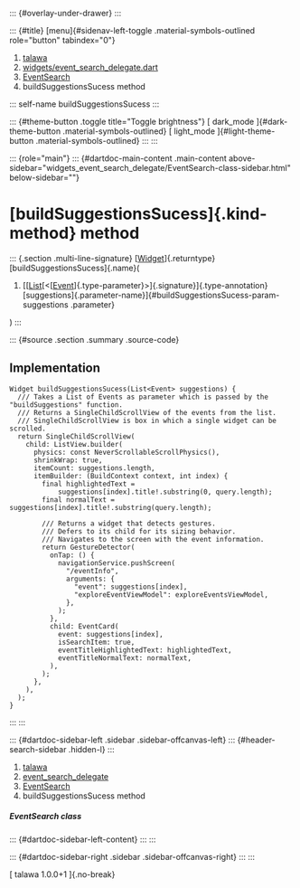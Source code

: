 ::: {#overlay-under-drawer}
:::

::: {#title}
[menu]{#sidenav-left-toggle .material-symbols-outlined role="button"
tabindex="0"}

1.  [talawa](../../index.html)
2.  [widgets/event_search_delegate.dart](../../widgets_event_search_delegate/)
3.  [EventSearch](../../widgets_event_search_delegate/EventSearch-class.html)
4.  buildSuggestionsSucess method

::: self-name
buildSuggestionsSucess
:::

::: {#theme-button .toggle title="Toggle brightness"}
[ dark_mode ]{#dark-theme-button .material-symbols-outlined} [
light_mode ]{#light-theme-button .material-symbols-outlined}
:::
:::

::: {role="main"}
::: {#dartdoc-main-content .main-content above-sidebar="widgets_event_search_delegate/EventSearch-class-sidebar.html" below-sidebar=""}
<div>

# [buildSuggestionsSucess]{.kind-method} method

</div>

::: {.section .multi-line-signature}
[[Widget](https://api.flutter.dev/flutter/widgets/Widget-class.html)]{.returntype}
[buildSuggestionsSucess]{.name}(

1.  [[[List](https://api.flutter.dev/flutter/dart-core/List-class.html)[\<[[Event](../../models_events_event_model/Event-class.html)]{.type-parameter}\>]{.signature}]{.type-annotation}
    [suggestions]{.parameter-name}]{#buildSuggestionsSucess-param-suggestions
    .parameter}

)
:::

::: {#source .section .summary .source-code}
## Implementation

``` language-dart
Widget buildSuggestionsSucess(List<Event> suggestions) {
  /// Takes a List of Events as parameter which is passed by the "buildSuggestions" function.
  /// Returns a SingleChildScrollView of the events from the list.
  /// SingleChildScrollView is box in which a single widget can be scrolled.
  return SingleChildScrollView(
    child: ListView.builder(
      physics: const NeverScrollableScrollPhysics(),
      shrinkWrap: true,
      itemCount: suggestions.length,
      itemBuilder: (BuildContext context, int index) {
        final highlightedText =
            suggestions[index].title!.substring(0, query.length);
        final normalText = suggestions[index].title!.substring(query.length);

        /// Returns a widget that detects gestures.
        /// Defers to its child for its sizing behavior.
        /// Navigates to the screen with the event information.
        return GestureDetector(
          onTap: () {
            navigationService.pushScreen(
              "/eventInfo",
              arguments: {
                "event": suggestions[index],
                "exploreEventViewModel": exploreEventsViewModel,
              },
            );
          },
          child: EventCard(
            event: suggestions[index],
            isSearchItem: true,
            eventTitleHighlightedText: highlightedText,
            eventTitleNormalText: normalText,
          ),
        );
      },
    ),
  );
}
```
:::
:::

::: {#dartdoc-sidebar-left .sidebar .sidebar-offcanvas-left}
::: {#header-search-sidebar .hidden-l}
:::

1.  [talawa](../../index.html)
2.  [event_search_delegate](../../widgets_event_search_delegate/)
3.  [EventSearch](../../widgets_event_search_delegate/EventSearch-class.html)
4.  buildSuggestionsSucess method

##### EventSearch class

::: {#dartdoc-sidebar-left-content}
:::
:::

::: {#dartdoc-sidebar-right .sidebar .sidebar-offcanvas-right}
:::
:::

[ talawa 1.0.0+1 ]{.no-break}
